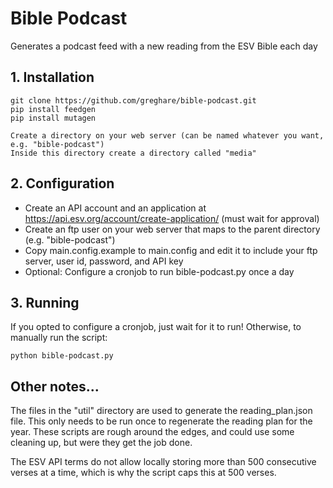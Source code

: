 # Bible Podcast

Generates a podcast feed with a new reading from the ESV Bible each day

## 1. Installation

```
git clone https://github.com/greghare/bible-podcast.git
pip install feedgen
pip install mutagen
```

```
Create a directory on your web server (can be named whatever you want, e.g. "bible-podcast")
Inside this directory create a directory called "media"
```

## 2. Configuration

- Create an API account and an application at https://api.esv.org/account/create-application/ (must wait for approval)
- Create an ftp user on your web server that maps to the parent directory (e.g. "bible-podcast")
- Copy main.config.example to main.config and edit it to include your ftp server, user id, password, and API key
- Optional: Configure a cronjob to run bible-podcast.py once a day

## 3. Running

If you opted to configure a cronjob, just wait for it to run! Otherwise, to manually run the script:

```
python bible-podcast.py
```

## Other notes...

The files in the "util" directory are used to generate the reading_plan.json file. This only needs to be run once to regenerate the reading plan for the year.
These scripts are rough around the edges, and could use some cleaning up, but were they get the job done.

The ESV API terms do not allow locally storing more than 500 consecutive verses at a time, which is why the script caps this at 500 verses.
